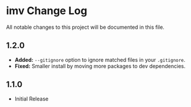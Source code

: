 # imv Change Log

All notable changes to this project will be documented in this file.

## 1.2.0

- **Added:** `--gitignore` option to ignore matched files in your `.gitignore`.
- **Fixed:** Smaller install by moving more packages to dev dependencies.

## 1.1.0

- Initial Release
